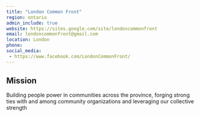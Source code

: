 ```yaml
---
title: "London Common Front"
region: ontario
admin_include: true
website: https://sites.google.com/site/londoncommonfront
email: londoncommonfront@gmail.com
location: London
phone: 
social_media: 
 - https://www.facebook.com/LondonCommonFront/
---
```


## Mission

Building people power in communities across the province, forging strong ties with and among community organizations and leveraging our collective strength

